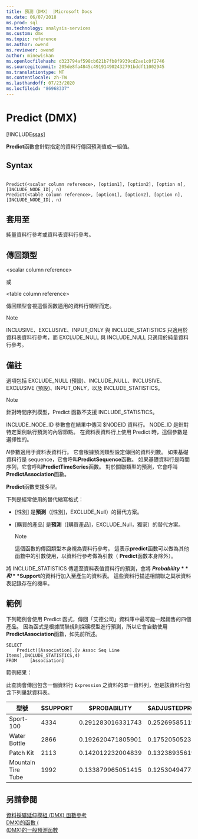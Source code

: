 ```yaml
---
title: 預測（DMX） |Microsoft Docs
ms.date: 06/07/2018
ms.prod: sql
ms.technology: analysis-services
ms.custom: dmx
ms.topic: reference
ms.author: owend
ms.reviewer: owend
author: minewiskan
ms.openlocfilehash: d323794af598cb621b7fb8f9939cd2ae1c0f2746
ms.sourcegitcommit: 205de8fa4845c491914902432791bddf11002945
ms.translationtype: MT
ms.contentlocale: zh-TW
ms.lasthandoff: 07/23/2020
ms.locfileid: "86968337"
---
```

# <a name="predict-dmx"></a>Predict (DMX)
[!INCLUDE[ssas](../includes/applies-to-version/ssas.md)]

  **Predict**函數會針對指定的資料行傳回預測值或一組值。  
  
## <a name="syntax"></a>Syntax  
  
```  
  
Predict(<scalar column reference>, [option1], [option2], [option n], [INCLUDE_NODE_ID], n)  
Predict(<table column reference>, [option1], [option2], [option n], [INCLUDE_NODE_ID], n)  
```  
  
## <a name="applies-to"></a>套用至  
 純量資料行參考或資料表資料行參考。  
  
## <a name="return-type"></a>傳回類型  
 \<scalar column reference>  
  
 或  
  
 \<table column reference>  
  
 傳回類型會視這個函數適用的資料行類型而定。  
  
> [!NOTE]  
>  INCLUSIVE、EXCLUSIVE、INPUT_ONLY 與 INCLUDE_STATISTICS 只適用於資料表資料行參考，而 EXCLUDE_NULL 與 INCLUDE_NULL 只適用於純量資料行參考。  
  
## <a name="remarks"></a>備註  
 選項包括 EXCLUDE_NULL (預設)、INCLUDE_NULL、INCLUSIVE、EXCLUSIVE (預設)、INPUT_ONLY，以及 INCLUDE_STATISTICS。  
  
> [!NOTE]  
>  針對時間序列模型，Predict 函數不支援 INCLUDE_STATISTICS。  
  
 INCLUDE_NODE_ID 參數會在結果中傳回 $NODEID 資料行。 NODE_ID 是針對特定案例執行預測的內容節點。 在資料表資料行上使用 Predict 時，這個參數是選擇性的。  
  
 *N*參數適用于資料表資料行。 它會根據預測類型設定傳回的資料列數。 如果基礎資料行是 sequence，它會呼叫**PredictSequence**函數。 如果基礎資料行是時間序列，它會呼叫**PredictTimeSeries**函數。 對於關聯類型的預測，它會呼叫**PredictAssociation**函數。  
  
 **Predict**函數支援多型。  
  
 下列是經常使用的替代縮寫格式：  
  
-   [性別] 是**預測**（[性別]，EXCLUDE_Null）的替代方案。  
  
-   [購買的產品] 是**預測**（[購買產品]，EXCLUDE_Null，獨家）的替代方案。  
  
    > [!NOTE]  
    >  這個函數的傳回類型本身視為資料行參考。 這表示**predict**函數可以做為其他函數中的引數使用，以資料行參考做為引數（ **Predict**函數本身除外）。  
  
 將 INCLUDE_STATISTICS 傳遞至資料表值資料行的預測，會將 **$Probability**和 **$Support**的資料行加入至產生的資料表。 這些資料行描述相關聯之巢狀資料表記錄存在的機率。  
  
## <a name="examples"></a>範例  
 下列範例會使用 Predict 函式，傳回「艾德公司」資料庫中最可能一起銷售的四個產品。 因為函式是根據關聯規則採礦模型進行預測，所以它會自動使用**PredictAssociation**函數，如先前所述。  
  
```  
SELECT  
    Predict([Association].[v Assoc Seq Line Items],INCLUDE_STATISTICS,4)  
FROM     [Association]  
```  
  
 範例結果：  
  
 此查詢會傳回包含一個資料行 `Expression` 之資料的單一資料列，但是該資料行包含下列巢狀資料表。  
  
|型號|$SUPPORT|$PROBABILITY|$ADJUSTEDPROBABILITY|  
|-----------|--------------|------------------|--------------------------|  
|Sport-100|4334|0.291283016331743|0.252695851192499|  
|Water Bottle|2866|0.192620471805901|0.175205052318795|  
|Patch Kit|2113|0.142012232004839|0.132389356196586|  
|Mountain Tire Tube|1992|0.133879965051415|0.125304947722259|  
  
## <a name="see-also"></a>另請參閱  
 [資料採礦延伸模組 &#40;DMX&#41; 函數參考](../dmx/data-mining-extensions-dmx-function-reference.md)   
 [DMX&#41;的函數 &#40;](../dmx/functions-dmx.md)   
 [&#40;DMX&#41;的一般預測函數](../dmx/general-prediction-functions-dmx.md)  
  
  

